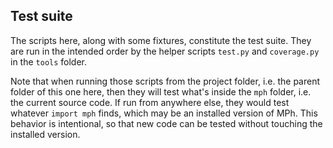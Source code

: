 ﻿## Test suite

The scripts here, along with some fixtures, constitute the test suite.
They are run in the intended order by the helper scripts `test.py` and
`coverage.py` in the `tools` folder.

Note that when running those scripts from the project folder, i.e. the
parent folder of this one here, then they will test what's inside the
`mph` folder, i.e. the current source code. If run from anywhere else,
they would test whatever `import mph` finds, which may be an installed
version of MPh. This behavior is intentional, so that new code can be
tested without touching the installed version.
